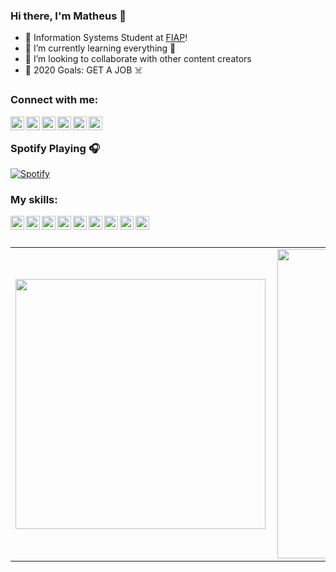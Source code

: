 ### Hi there, I'm Matheus 👋

- 🔭 Information Systems Student at [FIAP][fiap]!
- 🌱 I’m currently learning everything 🤣
- 👯 I’m looking to collaborate with other content creators
- 🥅 2020 Goals: GET A JOB ☠️


### Connect with me:

[<img align="left" alt="Math-Barros | YouTube" width="22px" src="https://cdn.jsdelivr.net/npm/simple-icons@v3/icons/youtube.svg" />][youtube]
[<img align="left" alt="Math-Barros | Facebook" width="22px" src="https://cdn.jsdelivr.net/npm/simple-icons@v3/icons/facebook.svg" />][facebook]
[<img align="left" alt="Math-Barros | Twitter" width="22px" src="https://cdn.jsdelivr.net/npm/simple-icons@v3/icons/twitter.svg" />][twitter]
[<img align="left" alt="Math-Barros | LinkedIn" width="22px" src="https://cdn.jsdelivr.net/npm/simple-icons@v3/icons/linkedin.svg" />][linkedin]
[<img align="left" alt="Math-Barros | Instagram" width="22px" src="https://cdn.jsdelivr.net/npm/simple-icons@v3/icons/instagram.svg" />][instagram]
[<img align="left" alt="Math-Barros | Postman" width="22px" src="https://cdn.jsdelivr.net/npm/simple-icons@v3/icons/postman.svg" />][postman]

<br />

### Spotify Playing 🎧
[![Spotify](https://spotify-readme.math-barros.vercel.app/)](https://open.spotify.com/user/223ehub556bcyvrs42spz755i)


### My skills:
<img align="left" alt="Math-Barros | Python" width="22px" src="https://cdn.jsdelivr.net/npm/simple-icons@v3/icons/python.svg" />
<img align="left" alt="Math-Barros | Flutter" width="22px" src="https://cdn.jsdelivr.net/npm/simple-icons@v3/icons/flutter.svg" />
<img align="left" alt="Math-Barros | Java" width="22px" src="https://cdn.jsdelivr.net/npm/simple-icons@v3/icons/java.svg" />
<img align="left" alt="Math-Barros | Spring" width="22px" src="https://cdn.jsdelivr.net/npm/simple-icons@v3/icons/spring.svg" />
<img align="left" alt="Math-Barros | HTML" width="22px" src="https://cdn.jsdelivr.net/npm/simple-icons@v3/icons/html5.svg" />
<img align="left" alt="Math-Barros | CSS" width="22px" src="https://cdn.jsdelivr.net/npm/simple-icons@v3/icons/css3.svg" />
<img align="left" alt="Math-Barros | JavaScript" width="22px" src="https://cdn.jsdelivr.net/npm/simple-icons@v3/icons/javascript.svg" />
<img align="left" alt="Math-Barros | Kotlin" width="22px" src="https://cdn.jsdelivr.net/npm/simple-icons@v3/icons/kotlin.svg" />
<img align="left" alt="Math-Barros | Cisco" width="22px" src="https://cdn.jsdelivr.net/npm/simple-icons@v3/icons/cisco.svg" />

<br />
<br />

<center>
  <table>
    <tr>
        <td><img width="400px" align="left" src="https://github-readme-stats.vercel.app/api/top-langs/?username=Math-Barros&hide=html,TSQL,CSS&layout=compact&count_private=true" /></td>
        <td><img width="495px" align="left" src="https://github-readme-stats.vercel.app/api?username=Math-Barros&show_icons=true&count_private=true" /></td>
    </tr>   
  </table>
</center>

[fiap]: https://www.fiap.com.br
[twitter]: https://twitter.com/math__barros
[facebook]: https://www.facebook.com/MathBarros711
[youtube]: https://www.youtube.com/channel/UCP0ggjUZn673rVjo59PoNew
[instagram]: https://www.instagram.com/math__barros
[linkedin]: https://www.linkedin.com/in/matheus-barros-a1646715a
[postman]: https://explore.postman.com/Math-Barros


